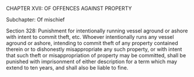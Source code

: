 CHAPTER XVII: OF OFFENCES AGAINST PROPERTY

Subchapter: Of mischief

Section 328: Punishment for intentionally running vessel aground or ashore with intent to commit theft, etc.
Whoever intentionally runs any vessel aground or ashore, intending to commit theft of any property contained therein or to dishonestly misappropriate any such property, or with intent that such theft or misappropriation of property may be committed, shall be punished with imprisonment of either description for a term which may extend to ten years, and shall also be liable to fine.


